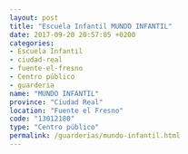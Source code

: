 ```yaml
---
layout: post
title: "Escuela Infantil MUNDO INFANTIL"
date: 2017-09-20 20:57:05 +0200
categories:
- Escuela Infantil
- ciudad-real
- fuente-el-fresno
- Centro público
- guarderia
name: "MUNDO INFANTIL"
province: "Ciudad Real"
location: "Fuente el Fresno"
code: "13012180"
type: "Centro público"
permalink: /guarderias/mundo-infantil.html
---
```

